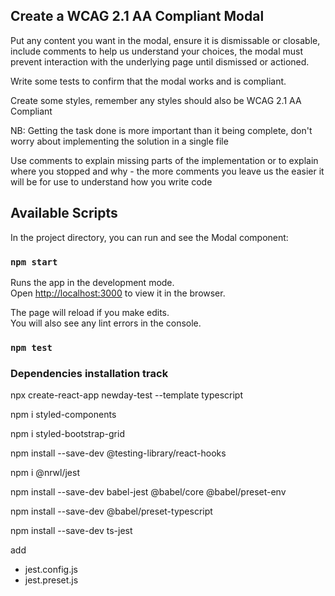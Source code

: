## Create a WCAG 2.1 AA Compliant Modal

Put any content you want in the modal, ensure it is dismissable or closable,
include comments to help us understand your choices, the modal must prevent 
interaction with the underlying page until dismissed or actioned.

Write some tests to confirm that the modal works and is compliant.

Create some styles, remember any styles should also be WCAG 2.1 AA Compliant

NB: Getting the task done is more important than it being complete, don't worry about implementing 
the solution in a single file

Use comments to explain missing parts of the implementation or to explain where you stopped
and why - the more comments you leave us the easier it will be for use to understand how you
write code

## Available Scripts

In the project directory, you can run and see the Modal component:

### `npm start`

Runs the app in the development mode.\
Open [http://localhost:3000](http://localhost:3000) to view it in the browser.

The page will reload if you make edits.\
You will also see any lint errors in the console.

### `npm test`


### Dependencies installation track

npx create-react-app newday-test --template typescript

npm i styled-components

npm i styled-bootstrap-grid

npm install --save-dev @testing-library/react-hooks

npm i @nrwl/jest

npm install --save-dev babel-jest @babel/core @babel/preset-env

npm install --save-dev @babel/preset-typescript

npm install --save-dev ts-jest

add
  - jest.config.js
  - jest.preset.js

